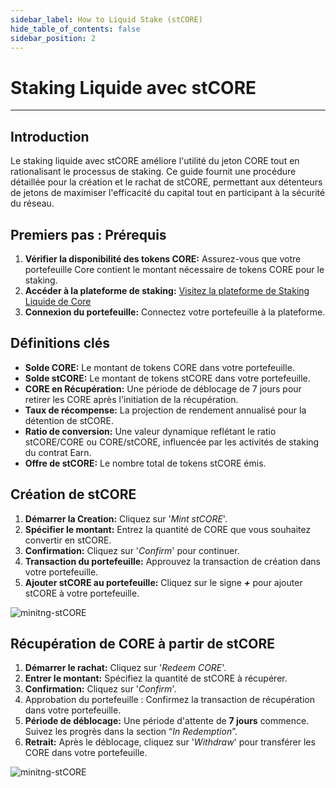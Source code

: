 ```yaml
---
sidebar_label: How to Liquid Stake (stCORE)
hide_table_of_contents: false
sidebar_position: 2
---
```


# Staking Liquide avec stCORE

---

## Introduction

Le staking liquide avec stCORE améliore l'utilité du jeton CORE tout en rationalisant le processus de staking. Ce guide fournit une procédure détaillée pour la création et le rachat de stCORE, permettant aux détenteurs de jetons de maximiser l'efficacité du capital tout en participant à la sécurité du réseau.

## Premiers pas : Prérequis

1. **Vérifier la disponibilité des tokens CORE:** Assurez-vous que votre portefeuille Core contient le montant nécessaire de tokens CORE pour le staking.
2. **Accéder à la plateforme de staking:** [Visitez la plateforme de Staking Liquide de Core](https://stake.coredao.org/liquid-staking/stcore)
3. **Connexion du portefeuille:** Connectez votre portefeuille à la plateforme.

## Définitions clés

- **Solde CORE:** Le montant de tokens CORE dans votre portefeuille.
- **Solde stCORE:** Le montant de tokens stCORE dans votre portefeuille.
- **CORE en Récupération:** Une période de déblocage de 7 jours pour retirer les CORE après l'initiation de la récupération.
- **Taux de récompense:** La projection de rendement annualisé pour la détention de stCORE.
- **Ratio de conversion:** Une valeur dynamique reflétant le ratio stCORE/CORE ou CORE/stCORE, influencée par les activités de staking du contrat Earn.
- **Offre de stCORE:** Le nombre total de tokens stCORE émis.

## Création de stCORE

1. **Démarrer la Creation:** Cliquez sur '_Mint stCORE_'.
2. **Spécifier le montant:** Entrez la quantité de CORE que vous souhaitez convertir en stCORE.
3. **Confirmation:** Cliquez sur '_Confirm_' pour continuer.
4. **Transaction du portefeuille:** Approuvez la transaction de création dans votre portefeuille.
5. **Ajouter stCORE au portefeuille:** Cliquez sur le signe **_+_** pour ajouter stCORE à votre portefeuille.

![minitng-stCORE](../../../../../../../static/img/stCore/mint-stcore.png)

## Récupération de CORE à partir de stCORE

1. **Démarrer le rachat:** Cliquez sur '_Redeem CORE_'.
2. **Entrer le montant:** Spécifiez la quantité de stCORE à récupérer.
3. **Confirmation:** Cliquez sur '_Confirm_'.
4. Approbation du portefeuille : Confirmez la transaction de récupération dans votre portefeuille.
5. **Période de déblocage:** Une période d'attente de **7 jours** commence. Suivez les progrès dans la section “_In Redemption_”.
6. **Retrait:** Après le déblocage, cliquez sur '_Withdraw_' pour transférer les CORE dans votre portefeuille.

![minitng-stCORE](../../../../../../../static/img/stCore/redeem-stcore.png)
